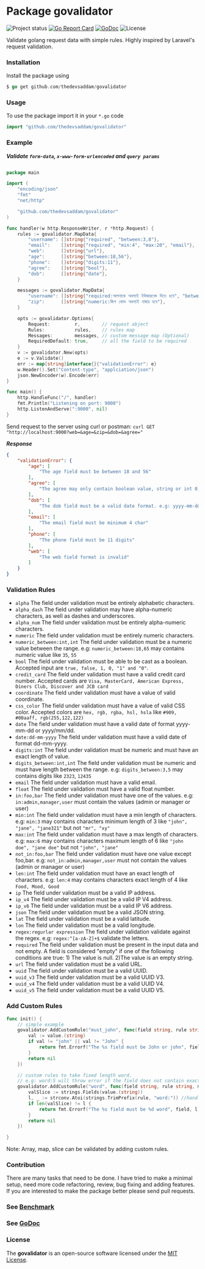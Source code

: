 Package govalidator
=========================
![Project status](https://img.shields.io/badge/version-0.1-green.svg)
[![Go Report Card](https://goreportcard.com/badge/github.com/thedevsaddam/govalidator)](https://goreportcard.com/report/github.com/thedevsaddam/govalidator)
[![GoDoc](https://godoc.org/github.com/thedevsaddam/govalidator?status.svg)](https://godoc.org/github.com/thedevsaddam/govalidator)
![License](https://img.shields.io/dub/l/vibe-d.svg)

Validate golang request data with simple rules. Highly inspired by Laravel's request validation.


### Installation

Install the package using
```go
$ go get github.com/thedevsaddam/govalidator
```

### Usage

To use the package import it in your `*.go` code
```go
import "github.com/thedevsaddam/govalidator"
```

### Example

***Validate `form-data`, `x-www-form-urlencoded` and `query params`***

```go

package main

import (
	"encoding/json"
	"fmt"
	"net/http"

	"github.com/thedevsaddam/govalidator"
)

func handler(w http.ResponseWriter, r *http.Request) {
	rules := govalidator.MapData{
		"username": []string{"required", "between:3,8"},
		"email":    []string{"required", "min:4", "max:20", "email"},
		"web":      []string{"url"},
		"age":      []string{"between:18,56"},
		"phone":    []string{"digits:11"},
		"agree":    []string{"bool"},
		"dob":      []string{"date"},
	}

	messages := govalidator.MapData{
		"username": []string{"required:আপনাকে অবশ্যই ইউজারনেম দিতে হবে", "between:ইউজারনেম অবশ্যই ৩-৮ অক্ষর হতে হবে।"},
		"zip":      []string{"numeric:জিপ কোড অবশ্যই নাম্বার হবে"},
	}

	opts := govalidator.Options{
		Request:         r,        // request object
		Rules:           rules,    // rules map
		Messages:        messages, // custom message map (Optional)
		RequiredDefault: true,     // all the field to be required
	}
	v := govalidator.New(opts)
	e := v.Validate()
	err := map[string]interface{}{"validationError": e}
	w.Header().Set("Content-type", "applciation/json")
	json.NewEncoder(w).Encode(err)
}

func main() {
	http.HandleFunc("/", handler)
	fmt.Println("Listening on port: 9000")
	http.ListenAndServe(":9000", nil)
}


```

Send request to the server using curl or postman: `curl GET "http://localhost:9000?web=&age=&zip=&dob=&agree="`


***Response***
```json
{
    "validationError": {
        "age": [
            "The age field must be between 18 and 56"
        ],
        "agree": [
            "The agree may only contain boolean value, string or int 0, 1"
        ],
        "dob": [
            "The dob field must be a valid date format. e.g: yyyy-mm-dd, yyyy/mm/dd etc"
        ],
        "email": [
            "The email field must be minimum 4 char"
        ],
        "phone": [
            "The phone field must be 11 digits"
        ],
        "web": [
            "The web field format is invalid"
        ]
    }
}
```

### Validation Rules
* `alpha` The field under validation must be entirely alphabetic characters.
* `alpha_dash` The field under validation may have alpha-numeric characters, as well as dashes and underscores.
* `alpha_num` The field under validation must be entirely alpha-numeric characters.
* `numeric` The field under validation must be entirely numeric characters.
* `numeric_between:int,int` The field under validation must be a numeric value between the range.
   e.g: `numeric_between:18,65` may contains numeric value like `35`, `55`
* `bool` The field under validation must be able to be cast as a boolean. Accepted input are `true, false, 1, 0, "1" and "0"`.
* `credit_card` The field under validation must have a valid credit card number. Accepted cards are `Visa, MasterCard, American Express, Diners Club, Discover and JCB card`
* `coordinate` The field under validation must have a value of valid coordinate.
* `css_color` The field under validation must have a value of valid CSS color. Accepted colors are `hex, rgb, rgba, hsl, hsla` like `#909, #00aaff, rgb(255,122,122)`
* `date` The field under validation must have a valid date of format yyyy-mm-dd or yyyy/mm/dd.
* `date:dd-mm-yyyy` The field under validation must have a valid date of format dd-mm-yyyy.
* `digits:int` The field under validation must be numeric and must have an exact length of value.
* `digits_between:int,int` The field under validation must be numeric and must have length between the range.
   e.g: `digits_between:3,5` may contains digits like `2323`, `12435`
* `email` The field under validation must have a valid email.
* `float` The field under validation must have a valid float number.
* `in:foo,bar` The field under validation must have one of the values. e.g: `in:admin,manager,user` must contain the values (admin or manager or user)
* `min:int` The field under validation must have a min length of characters.
   e.g: `min:3` may contains characters minimum length of 3 like `"john", "jane", "jane321"` but not `"mr", "xy"`
* `max:int` The field under validation must have a max length of characters.
   e.g: `max:6` may contains characters maximum length of 6 like `"john doe", "jane doe"` but not `"john", "jane"`
* `not_in:foo,bar` The field under validation must have one value except foo,bar. e.g: `not_in:admin,manager,user` must not contain the values (admin or manager or user)
* `len:int` The field under validation must have an exact length of characters.
   e.g: `len:4` may contains characters exact length of 4 like `Food, Mood, Good`
* `ip` The field under validation must be a valid IP address.
* `ip_v4` The field under validation must be a valid IP V4 address.
* `ip_v6` The field under validation must be a valid IP V6 address.
* `json` The field under validation must be a valid JSON string.
* `lat` The field under validation must be a valid latitude.
* `lon` The field under validation must be a valid longitude.
* `regex:regurlar expression` The field under validation validate against the regex. e.g: `regex:^[a-zA-Z]+$` validate the letters.
* `required` The field under validation must be present in the input data and not empty. A field is considered "empty" if one of the following conditions are true: 1) The value is null. 2)The value is an empty string.
* `url` The field under validation must be a valid URL.
* `uuid` The field under validation must be a valid UUID.
* `uuid_v3` The field under validation must be a valid UUID V3.
* `uuid_v4` The field under validation must be a valid UUID V4.
* `uuid_v5` The field under validation must be a valid UUID V5.

### Add Custom Rules

```go
func init() {
	// simple example
	govalidator.AddCustomRule("must_john", func(field string, rule string, message string, value interface{}) error {
		val := value.(string)
		if val != "john" || val != "John" {
			return fmt.Errorf("The %s field must be John or john", field)
		}
		return nil
	})

	// custom rules to take fixed length word.
	// e.g: word:5 will throw error if the field does not contain exact 5 word
	govalidator.AddCustomRule("word", func(field string, rule string, message string, value interface{}) error {
		valSlice := strings.Fields(value.(string))
		l, _ := strconv.Atoi(strings.TrimPrefix(rule, "word:")) //handle other error
		if len(valSlice) != l {
			return fmt.Errorf("The %s field must be %d word", field, l)
		}
		return nil
	})

}
```
Note: Array, map, slice can be validated by adding custom rules.

### Contribution
There are many tasks that need to be done. I have tried to make a minimal setup, need more code refactoring, review, bug fixing and adding features.
If you are interested to make the package better please send pull requests.

### See [Benchmark](doc/BENCHMARK.md)
### See [GoDoc](https://godoc.org/github.com/thedevsaddam/govalidator)

### **License**
The **govalidator** is an open-source software licensed under the [MIT License](LICENSE.md).
